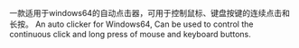 一款适用于windows64的自动点击器，可用于控制鼠标、键盘按键的连续点击和长按。
An auto clicker for Windows64, Can be used to control the continuous click and long press of mouse and keyboard buttons.

